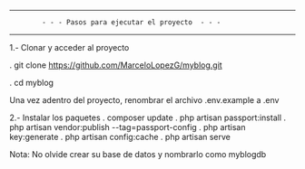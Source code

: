 -----------------------------------------------------------------------
            - - - Pasos para ejecutar el proyecto  - - - 
-----------------------------------------------------------------------
1.- Clonar y acceder al proyecto

. git clone https://github.com/MarceloLopezG/myblog.git

. cd myblog


Una vez adentro del proyecto, renombrar el archivo .env.example
a  .env

2.- Instalar los paquetes
. composer update
. php artisan passport:install
. php artisan vendor:publish --tag=passport-config
. php artisan key:generate
. php artisan config:cache
. php artisan serve


Nota: No olvide crear su base de datos y nombrarlo como myblogdb
